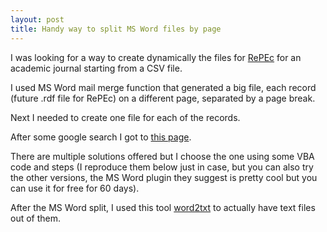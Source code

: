```yaml
---
layout: post
title: Handy way to split MS Word files by page
---
```


I was looking for a way to create dynamically the files for [RePEc](https://ideas.repec.org/t/booktemplate.html)  for an academic journal starting from a CSV file.

I used MS Word mail merge function that generated a big file, each record (future .rdf file for RePEc) on a different page, separated by a page break. 

Next I needed to create one file for each of the records. 

After some google search I got to [this page](https://www.extendoffice.com/documents/word/966-word-split-documents-into-multiple-documents.html).

There are multiple solutions offered but I choose the one using some VBA code and steps (I reproduce them below just in case, but  you can also try the other versions, the MS Word plugin they suggest is pretty cool but you can use it for free for 60 days).

After the MS Word split, I used this tool [word2txt](http://www.download25.com/install/zilla-word-to-text-converter.html) to actually have text files out of them.

<script src="https://gist.github.com/czmole/eb70ff0f54053352ef466d5cfd9c8863.js"></script>